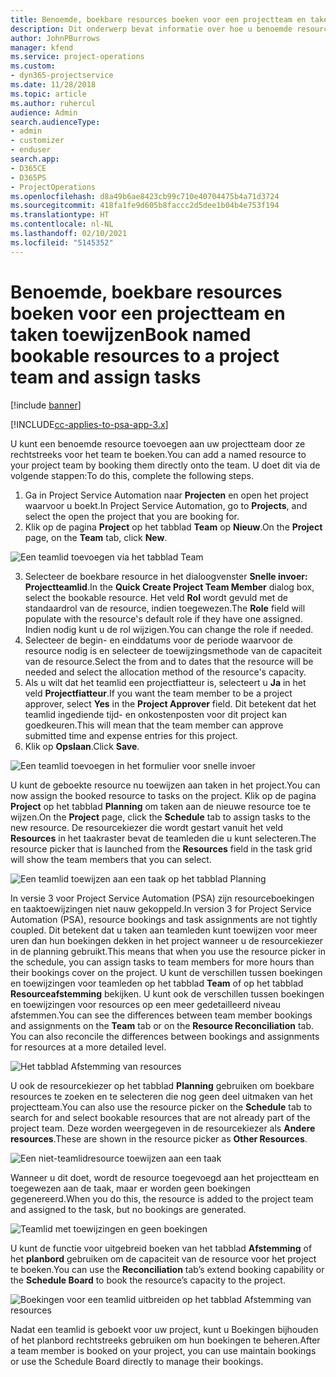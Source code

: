 ```yaml
---
title: Benoemde, boekbare resources boeken voor een projectteam en taken toewijzen
description: Dit onderwerp bevat informatie over hoe u benoemde resources voor projectteams kunt boeken en hen aan taken kunt toewijzen.
author: JohnPBurrows
manager: kfend
ms.service: project-operations
ms.custom:
- dyn365-projectservice
ms.date: 11/28/2018
ms.topic: article
ms.author: ruhercul
audience: Admin
search.audienceType:
- admin
- customizer
- enduser
search.app:
- D365CE
- D365PS
- ProjectOperations
ms.openlocfilehash: d8a49b6ae8423cb99c710e40704475b4a71d3724
ms.sourcegitcommit: 418fa1fe9d605b8faccc2d5dee1b04b4e753f194
ms.translationtype: HT
ms.contentlocale: nl-NL
ms.lasthandoff: 02/10/2021
ms.locfileid: "5145352"
---
```

# <a name="book-named-bookable-resources-to-a-project-team-and-assign-tasks"></a><span data-ttu-id="896ed-103">Benoemde, boekbare resources boeken voor een projectteam en taken toewijzen</span><span class="sxs-lookup"><span data-stu-id="896ed-103">Book named bookable resources to a project team and assign tasks</span></span> 

[!include [banner](../includes/psa-now-project-operations.md)]

[!INCLUDE[cc-applies-to-psa-app-3.x](../includes/cc-applies-to-psa-app-3x.md)]

<span data-ttu-id="896ed-104">U kunt een benoemde resource toevoegen aan uw projectteam door ze rechtstreeks voor het team te boeken.</span><span class="sxs-lookup"><span data-stu-id="896ed-104">You can  add a named resource to your project team by booking them directly onto the team.</span></span> <span data-ttu-id="896ed-105">U doet dit via de volgende stappen:</span><span class="sxs-lookup"><span data-stu-id="896ed-105">To do this, complete the following steps.</span></span>

1. <span data-ttu-id="896ed-106">Ga in Project Service Automation naar **Projecten** en open het project waarvoor u boekt.</span><span class="sxs-lookup"><span data-stu-id="896ed-106">In  Project Service Automation, go to **Projects**, and select the open the project that you are booking for.</span></span>
2. <span data-ttu-id="896ed-107">Klik op de pagina **Project** op het tabblad **Team** op **Nieuw**.</span><span class="sxs-lookup"><span data-stu-id="896ed-107">On the **Project** page, on the **Team** tab, click **New**.</span></span> 

![Een teamlid toevoegen via het tabblad Team](media/RM-how-to-1.png)

3. <span data-ttu-id="896ed-109">Selecteer de boekbare resource in het dialoogvenster **Snelle invoer: Projectteamlid**.</span><span class="sxs-lookup"><span data-stu-id="896ed-109">In the **Quick Create Project Team Member** dialog box, select the bookable resource.</span></span> <span data-ttu-id="896ed-110">Het veld **Rol** wordt gevuld met de standaardrol van de resource, indien toegewezen.</span><span class="sxs-lookup"><span data-stu-id="896ed-110">The **Role** field will populate with the resource's default role if they have one assigned.</span></span> <span data-ttu-id="896ed-111">Indien nodig kunt u de rol wijzigen.</span><span class="sxs-lookup"><span data-stu-id="896ed-111">You can change the role if needed.</span></span> 
4. <span data-ttu-id="896ed-112">Selecteer de begin- en einddatums voor de periode waarvoor de resource nodig is en selecteer de toewijzingsmethode van de capaciteit van de resource.</span><span class="sxs-lookup"><span data-stu-id="896ed-112">Select the from and to dates that the resource will be needed and select the allocation method of the resource's capacity.</span></span> 
5. <span data-ttu-id="896ed-113">Als u wilt dat het teamlid een projectfiatteur is, selecteert u **Ja** in het veld **Projectfiatteur**.</span><span class="sxs-lookup"><span data-stu-id="896ed-113">If you want the team member to be a project approver, select **Yes** in the **Project Approver** field.</span></span> <span data-ttu-id="896ed-114">Dit betekent dat het teamlid ingediende tijd- en onkostenposten voor dit project kan goedkeuren.</span><span class="sxs-lookup"><span data-stu-id="896ed-114">This will mean that the team member can approve submitted time and expense entries for this project.</span></span> 
6. <span data-ttu-id="896ed-115">Klik op **Opslaan**.</span><span class="sxs-lookup"><span data-stu-id="896ed-115">Click **Save**.</span></span>

![Een teamlid toevoegen in het formulier voor snelle invoer](media/RM-how-to-2.png)


<span data-ttu-id="896ed-117">U kunt de geboekte resource nu toewijzen aan taken in het project.</span><span class="sxs-lookup"><span data-stu-id="896ed-117">You can now assign the booked resource to tasks on the project.</span></span> <span data-ttu-id="896ed-118">Klik op de pagina **Project** op het tabblad **Planning** om taken aan de nieuwe resource toe te wijzen.</span><span class="sxs-lookup"><span data-stu-id="896ed-118">On the **Project** page, click the **Schedule** tab to assign tasks to the new resource.</span></span> <span data-ttu-id="896ed-119">De resourcekiezer die wordt gestart vanuit het veld **Resources** in het taakraster bevat de teamleden die u kunt selecteren.</span><span class="sxs-lookup"><span data-stu-id="896ed-119">The resource picker that is launched from the **Resources** field in the task grid will show the team members that you can select.</span></span>

![Een teamlid toewijzen aan een taak op het tabblad Planning](media/RM-how-to-3.png)

<span data-ttu-id="896ed-121">In versie 3 voor Project Service Automation (PSA) zijn resourceboekingen en taaktoewijzingen niet nauw gekoppeld.</span><span class="sxs-lookup"><span data-stu-id="896ed-121">In version 3 for Project Service Automation (PSA), resource bookings and task assignments are not tightly coupled.</span></span> <span data-ttu-id="896ed-122">Dit betekent dat u taken aan teamleden kunt toewijzen voor meer uren dan hun boekingen dekken in het project wanneer u de resourcekiezer in de planning gebruikt.</span><span class="sxs-lookup"><span data-stu-id="896ed-122">This means that when you use the resource picker in the schedule, you can assign tasks to team members for more hours than their bookings cover on the project.</span></span>
<span data-ttu-id="896ed-123">U kunt de verschillen tussen boekingen en toewijzingen voor teamleden op het tabblad **Team** of op het tabblad **Resourceafstemming** bekijken. U kunt ook de verschillen tussen boekingen en toewijzingen voor resources op een meer gedetailleerd niveau afstemmen.</span><span class="sxs-lookup"><span data-stu-id="896ed-123">You can see the differences between team member bookings and assignments on the **Team** tab or on the **Resource Reconciliation** tab. You can also reconcile the differences between bookings and assignments for resources at a more detailed level.</span></span>

![Het tabblad Afstemming van resources](media/RM-how-to-4.png)

<span data-ttu-id="896ed-125">U ook de resourcekiezer op het tabblad **Planning** gebruiken om boekbare resources te zoeken en te selecteren die nog geen deel uitmaken van het projectteam.</span><span class="sxs-lookup"><span data-stu-id="896ed-125">You can also use the resource picker on the **Schedule** tab to search for and select bookable resources that are not already part of the project team.</span></span> <span data-ttu-id="896ed-126">Deze worden weergegeven in de resourcekiezer als **Andere resources**.</span><span class="sxs-lookup"><span data-stu-id="896ed-126">These are shown in the resource picker as **Other Resources**.</span></span>

![Een niet-teamlidresource toewijzen aan een taak](media/RM-how-to-5.png)

<span data-ttu-id="896ed-128">Wanneer u dit doet, wordt de resource toegevoegd aan het projectteam en toegewezen aan de taak, maar er worden geen boekingen gegenereerd.</span><span class="sxs-lookup"><span data-stu-id="896ed-128">When you do this, the resource is added to the project team and assigned to the task, but no bookings are generated.</span></span>

![Teamlid met toewijzingen en geen boekingen](media/RM-how-to-6.png)

<span data-ttu-id="896ed-130">U kunt de functie voor uitgebreid boeken van het tabblad **Afstemming** of het **planbord** gebruiken om de capaciteit van de resource voor het project te boeken.</span><span class="sxs-lookup"><span data-stu-id="896ed-130">You can use the **Reconciliation** tab’s extend booking capability or the **Schedule Board** to book the resource’s capacity to the project.</span></span>

![Boekingen voor een teamlid uitbreiden op het tabblad Afstemming van resources](media/RM-how-to-7.png)

<span data-ttu-id="896ed-132">Nadat een teamlid is geboekt voor uw project, kunt u Boekingen bijhouden of het planbord rechtstreeks gebruiken om hun boekingen te beheren.</span><span class="sxs-lookup"><span data-stu-id="896ed-132">After a team member is booked on your project, you can use maintain bookings or use the Schedule Board directly to manage their bookings.</span></span>
